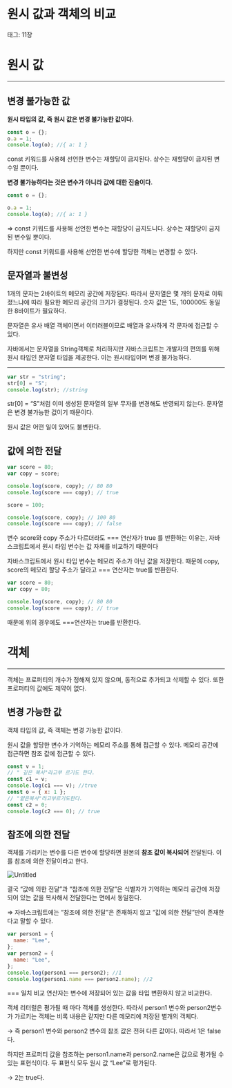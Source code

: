 # 원시 값과 객체의 비교

태그: 11장

# 원시 값

---

## 변경 불가능한 값

**원시 타입의 값, 즉 원시 값은 변경 불가능한 값이다.** 

```jsx
const o = {};
o.a = 1;
console.log(o); //{ a: 1 }
```

const 키워드를 사용해 선언한 변수는 재할당이 금지된다. 상수는 재할당이 금지된 변수일 뿐이다.

**변경 불가능하다는 것은 변수가 아니라 값에 대한 진술이다.**

```jsx
const o = {};

o.a = 1;
console.log(o); //{ a: 1 }
```

⇒ const 키워드를 사용해 선언한 변수는 재할당이 금지도니다.  상수는 재할당이 금지된 변수일 뿐이다.

하지만 const 키워드를 사용해 선언한 변수에 할당한 객체는 변경할 수 있다.

## 문자열과 불변성

1개의 문자는 2바이트의 메모리 공간에 저장된다. 따라서 문자열은 몇 개의 문자로 이뤄졌느냐에 따라 필요한 메모리 공간의 크기가 결정된다. 
숫자 값은 1도, 100000도 동일한 8바이트가 필요하다.

문자열은 유사 배열 객체이면서 이터러블이므로 배열과 유사하게 각 문자에 접근할 수 있다.

자바에서는 문자열을 String객체로 처리하지만 자바스크립트는 개발자의 편의를 위해 원시 타입인 문자열 타입을 제공한다. 이는 원시타입이며 변경 불가능하다.

---

```jsx
var str = "string";
str[0] = "S";
console.log(str); //string
```

str[0] = “S”처럼 이미 생성된 문자열의 일부 무자를 변경해도 반영되지 않는다. 문자열은 변경 불가능한 겂이기 때문이다.

원시 값은 어떤 일이 있어도 불변한다.

## 값에 의한 전달

```jsx
var score = 80;
var copy = score;

console.log(score, copy); // 80 80
console.log(score === copy); // true

score = 100;

console.log(score, copy); // 100 80
console.log(score === copy); // false
```

변수 score와 copy 주소가 다르더라도 === 연산자가 true 를 반환하는 이유는, 자바스크립트에서 원시 타입 변수는 값 자체를 비교하기 때문이다

자바스크립트에서 원시 타입 변수는 메모리 주소가 아닌 값을 저장한다. 때문에 copy, score의 메모리 할당 주소가 달라고 === 연산자는 true를 반환한다.

```jsx
var score = 80;
var copy = 80;

console.log(score, copy); // 80 80
console.log(score === copy); // true
```

때문에 위의 경우에도 ===연산자는 true를 반환한다.

# 객체

---

객체는 프로퍼티의 개수가 정해져 있지 않으며, 동적으로 추가되고 삭제할 수 있다. 또한 프로퍼티의 값에도 제약이 없다.

## 변경 가능한 값

객체 타입의 값, 즉 객체는 변경 가능한 값이다.

원시 값을 할당한 변수가 기억하는 메모리 주소를 통해 접근할 수 있다. 메모리 공간에 접근하면 참조 값에 접근할 수 있다.

```jsx
const v = 1;
// " 깊은 복사"라고부 르기도 한다.
const c1 = v;
console.log(c1 === v); //true
const o = { x: 1 };
// "얕은복사"라고부르기도한다.
const c2 = 0;
console.log(c2 === 0); // true
```

## 참조에 의한 전달

객체를 가리키는 변수를 다른 변수에 할당하면 원본의 **참조 값이 복사되어** 전달된다. 이를 참조에 의한 전달이라고 한다.

![Untitled](%E1%84%8B%E1%85%AF%E1%86%AB%E1%84%89%E1%85%B5%20%E1%84%80%E1%85%A1%E1%86%B9%E1%84%80%E1%85%AA%20%E1%84%80%E1%85%A2%E1%86%A8%E1%84%8E%E1%85%A6%E1%84%8B%E1%85%B4%20%E1%84%87%E1%85%B5%E1%84%80%E1%85%AD%20310ceeeb976b498daf54871e54a7a899/Untitled.png)

결국 “값에 의한 전달”과 “참조에 의한 전달”은 식별자가 기억하는 메모리 공간에 저장되어 있는 값을 복사해서 전달한다는 면에서 동일한다. 

⇒ 자바스크립트에는 “참조에 의한 전달”은 존재하지 않고 “값에 의한 전달”만이 존재한다고 말할 수 있다.

```jsx
var person1 = {
  name: "Lee",
};
var person2 = {
  name: "Lee",
};
console.log(person1 === person2); //1
console.log(person1.name === person2.name); //2

```

=== 일치 비교 연산자는 변수에 저장되어 있는 값을 타입 변환하지 않고 비교한다.

객체 리터럴은 평가될 때 마다 객체를 생성한다. 따라서 person1 변수와 person2변수가 가르키는 객체는 비록 내용은 같지만 다른 메모리에 저장된 별개의 객체다. 

→ 즉 person1 변수와 person2 변수의 참조 값은 전혀 다른 값이다. 따라서 1은 false다.

하지만 프로퍼티 값을 참조하는 person1.name과 person2.name은 값으로 평가될 수 있는 표현식이다. 두 표현식 모두 원시 값 “Lee”로 평가된다.

→ 2는 true다.
